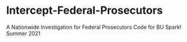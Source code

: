 # Intercept-Federal-Prosecutors
A Nationwide Investigation for Federal Prosecutors
Code for BU Spark! Summer 2021
